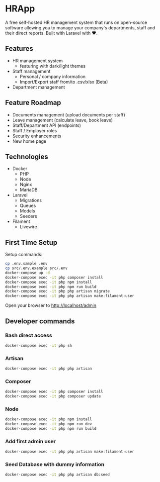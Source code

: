 # HRApp

A free self-hosted HR management system that runs on open-source software allowing you to manage your company's departments, staff and their direct reports. Built with Laravel with ❤️.

## Features

- HR management system
  - featuring with dark/light themes
- Staff management
  - Personal / company information
  - Import/Export staff from/to .csv/xlsx (Beta)
- Department management

## Feature Roadmap

- Documents management (upload documents per staff)
- Leave management (calculate leave, book leave)
- Staff/Department API (endpoints)
- Staff / Employer roles
- Security enhancements
- New home page

## Technologies

- Docker
  - PHP
  - Node
  - Nginx
  - MariaDB
- Laravel
  - Migrations
  - Queues
  - Models
  - Seeders
- Filament
  - Livewire

## First Time Setup

Setup commands:

```bash
cp .env.sample .env
cp src/.env.example src/.env
docker-compose up -d
docker-compose exec -it php composer install
docker-compose exec -it php npm install
docker-compose exec -it php npm run build
docker-compose exec -it php php artisan migrate
docker-compose exec -it php php artisan make:filament-user
```

Open your browser to [http://localhost/admin](http://localhost/admin)

## Developer commands

### Bash direct access

```bash
docker-compose exec -it php sh
```

### Artisan

```bash
docker-compose exec -it php php artisan
```

### Composer

```bash
docker-compose exec -it php composer install
docker-compose exec -it php composer update
```

### Node

```bash
docker-compose exec -it php npm install
docker-compose exec -it php npm run dev
docker-compose exec -it php npm run build
```

### Add first admin user

```bash
docker-compose exec -it php php artisan make:filament-user
```

### Seed Database with dummy information

```bash
docker-compose exec -it php php artisan db:seed
```
